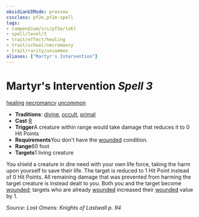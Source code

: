```yaml
---
obsidianUIMode: preview
cssclass: pf2e,pf2e-spell
tags:
- compendium/src/pf2e/lokl
- spell/level/3
- trait/effect/healing
- trait/school/necromancy
- trait/rarity/uncommon
aliases: ["Martyr's Intervention"]
---
```

# Martyr's Intervention *Spell 3*   
[healing](healing.md)  [necromancy](necromancy.md)  [uncommon](uncommon.md)  

- **Traditions**: [divine](divine.md), [occult](occult.md), [primal](primal.md)
- **Cast** [R](chapter-9-playing-the-game.md#Actions "Reaction") 
- **Trigger**A creature within range would take damage that reduces it to 0 Hit Points
- **Requirements**You don't have the [wounded](conditions.md#Wounded) condition.
- **Range**60 foot
- **Targets**1 living creature

You shield a creature in dire need with your own life force, taking the harm upon yourself to save their life. The target is reduced to 1 Hit Point instead of 0 Hit Points. All remaining damage that was prevented from harming the target creature is instead dealt to you. Both you and the target become [wounded](conditions.md#Wounded); targets who are already [wounded](conditions.md#Wounded) increased their [wounded](conditions.md#Wounded) value by 1.

*Source: Lost Omens: Knights of Lastwall p. 94*
